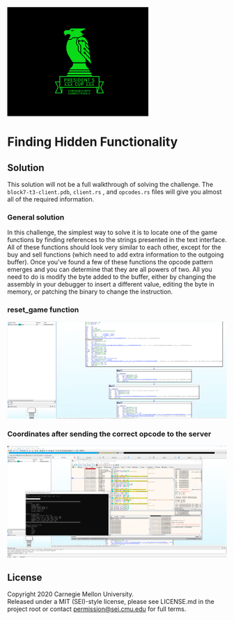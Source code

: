 <img src="../../../pc1-logo.png" height="250px">

# Finding Hidden Functionality

## Solution

This solution will not be a full walkthrough of solving the challenge. The `block7-t3-client.pdb`, `client.rs` , and
`opcodes.rs` files will give you almost all of the required information.

### General solution

In this challenge, the simplest way to solve it is to locate one of the game functions by finding references to the
strings presented in the text interface. All of these functions should look very similar to each other, except for
the buy and sell functions (which need to add extra information to the outgoing buffer). Once you've found a few of
these functions the opcode pattern emerges and you can determine that they are all powers of two. All you need to do is
modify the byte added to the buffer, either by changing the assembly in your debugger to insert a different value,
editing the byte in memory, or patching the binary to change the instruction.

### reset_game function

<img src="reset_game.png">

### Coordinates after sending the correct opcode to the server

<img src="coordinates.png">

## License
Copyright 2020 Carnegie Mellon University.  
Released under a MIT (SEI)-style license, please see LICENSE.md in the project root or contact permission@sei.cmu.edu for full terms.
